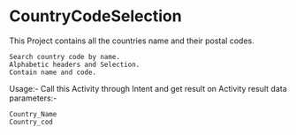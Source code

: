 # CountryCodeSelection
This Project contains all the countries name and their postal codes.

    Search country code by name.
    Alphabetic headers and Selection.
    Contain name and code.

Usage:- Call this Activity through Intent and get result on Activity result data parameters:-

    Country_Name
    Country_cod
